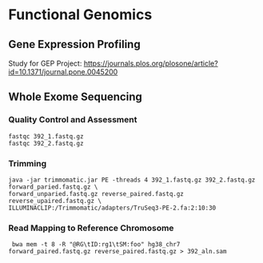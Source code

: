 # Functional Genomics
## Gene Expression Profiling
Study for GEP Project: https://journals.plos.org/plosone/article?id=10.1371/journal.pone.0045200

## Whole Exome Sequencing

### Quality Control and Assessment

```
fastqc 392_1.fastq.gz
fastqc 392_2.fastq.gz
```



### Trimming

```
java -jar trimmomatic.jar PE -threads 4 392_1.fastq.gz 392_2.fastq.gz forward_paried.fastq.gz \
forward_unparied.fastq.gz reverse_paired.fastq.gz reverse_upaired.fastq.gz \
ILLUMINACLIP:/Trimmomatic/adapters/TruSeq3-PE-2.fa:2:10:30

```

### Read Mapping to Reference Chromosome
```
 bwa mem -t 8 -R "@RG\tID:rg1\tSM:foo" hg38_chr7 forward_paired.fastq.gz reverse_paired.fastq.gz > 392_aln.sam

```